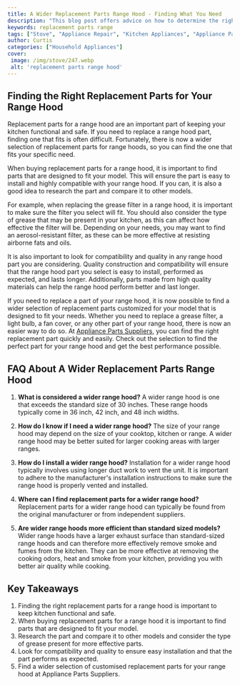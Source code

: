 ```yaml
---
title: A Wider Replacement Parts Range Hood - Finding What You Need
description: "This blog post offers advice on how to determine the right range hood replacement parts for your kitchen Learn which replacements parts are right for you where to find them and more"
keywords: replacement parts range
tags: ["Stove", "Appliance Repair", "Kitchen Appliances", "Appliance Parts"]
author: Curtis
categories: ["Household Appliances"]
cover: 
 image: /img/stove/247.webp
 alt: 'replacement parts range hood'
---
```

## Finding the Right Replacement Parts for Your Range Hood
Replacement parts for a range hood are an important part of keeping your kitchen functional and safe. If you need to replace a range hood part, finding one that fits is often difficult. Fortunately, there is now a wider selection of replacement parts for range hoods, so you can find the one that fits your specific need.

When buying replacement parts for a range hood, it is important to find parts that are designed to fit your model. This will ensure the part is easy to install and highly compatible with your range hood. If you can, it is also a good idea to research the part and compare it to other models.

For example, when replacing the grease filter in a range hood, it is important to make sure the filter you select will fit. You should also consider the type of grease that may be present in your kitchen, as this can affect how effective the filter will be. Depending on your needs, you may want to find an aerosol-resistant filter, as these can be more effective at resisting airborne fats and oils.

It is also important to look for compatibility and quality in any range hood part you are considering. Quality construction and compatibility will ensure that the range hood part you select is easy to install, performed as expected, and lasts longer. Additionally, parts made from high quality materials can help the range hood perform better and last longer.

If you need to replace a part of your range hood, it is now possible to find a wider selection of replacement parts customized for your model that is designed to fit your needs. Whether you need to replace a grease filter, a light bulb, a fan cover, or any other part of your range hood, there is now an easier way to do so. At [Appliance Parts Suppliers](./pages/appliance-parts-suppliers/), you can find the right replacement part quickly and easily. Check out the selection to find the perfect part for your range hood and get the best performance possible.

## FAQ About A Wider Replacement Parts Range Hood

1. **What is considered a wider range hood?**
A wider range hood is one that exceeds the standard size of 30 inches. These range hoods typically come in 36 inch, 42 inch, and 48 inch widths.

2. **How do I know if I need a wider range hood?**
The size of your range hood may depend on the size of your cooktop, kitchen or range. A wider range hood may be better suited for larger cooking areas with larger ranges.

3. **How do I install a wider range hood?**
Installation for a wider range hood typically involves using longer duct work to vent the unit. It is important to adhere to the manufacturer's installation instructions to make sure the range hood is properly vented and installed.

4. **Where can I find replacement parts for a wider range hood?**
Replacement parts for a wider range hood can typically be found from the original manufacturer or from independent suppliers.

5. **Are wider range hoods more efficient than standard sized models?**
Wider range hoods have a larger exhaust surface than standard-sized range hoods and can therefore more effectively remove smoke and fumes from the kitchen. They can be more effective at removing the cooking odors, heat and smoke from your kitchen, providing you with better air quality while cooking.

## Key Takeaways
1. Finding the right replacement parts for a range hood is important to keep kitchen functional and safe.
2. When buying replacement parts for a range hood it is important to find parts that are designed to fit your model.
3. Research the part and compare it to other models and consider the type of grease present for more effective parts.
4. Look for compatibility and quality to ensure easy installation and that the part performs as expected. 
5. Find a wider selection of customised replacement parts for your range hood at Appliance Parts Suppliers.
